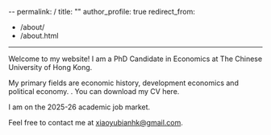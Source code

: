 --
permalink: /
title: ""
author_profile: true
redirect_from: 
  - /about/
  - /about.html
---

Welcome to my website! I am a PhD Candidate in Economics at The Chinese University of Hong Kong.

My primary fields are economic history, development economics and political economy. . You can download my CV here.

I am on the 2025-26 academic job market.

Feel free to contact me at xiaoyubianhk@gmail.com.
